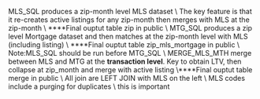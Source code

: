 MLS_SQL produces a zip-month level MLS dataset \\
The key feature is that it re-creates active listings for any zip-month then merges with MLS at the zip-month \\ ****Final ouptut table zip in public \\
MTG_SQL produces a zip level Mortgage dataset and then matches at the zip-month level with MLS (including listing) \\  ****Final ouptut table zip_mls_mortgage in public \\
Note:MLS_SQL should be run before MTG_SQL \\
MERGE_MLS_MTH merge between MLS and MTG at the **transaction level**. Key to obtain LTV, then collapse at zip_month and merge with active listing \\****Final ouptut table merge in public \\
All join are LEFT JOIN with MLS on the left \\
MLS codes include a purging for duplicates \ this is important
